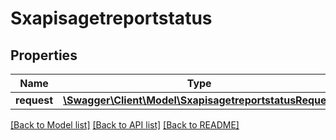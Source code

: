 # Sxapisagetreportstatus

## Properties
Name | Type | Description | Notes
------------ | ------------- | ------------- | -------------
**request** | [**\Swagger\Client\Model\SxapisagetreportstatusRequest**](SxapisagetreportstatusRequest.md) |  | [optional] 

[[Back to Model list]](../README.md#documentation-for-models) [[Back to API list]](../README.md#documentation-for-api-endpoints) [[Back to README]](../README.md)


